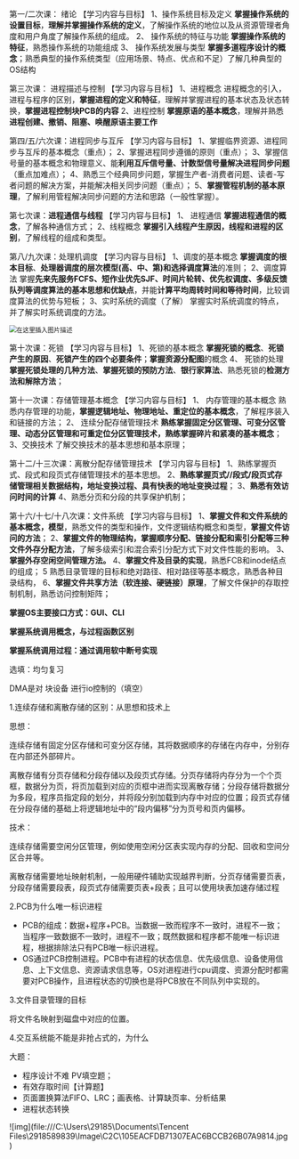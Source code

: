 第一/二次课： 绪论
【学习内容与目标】
1、操作系统目标及定义
**掌握操作系统的设置目标**，**理解并掌握操作系统的定义**，了解操作系统的地位以及从资源管理者角度和用户角度了解操作系统的组成。
2、 操作系统的特征与功能
**掌握操作系统的特征**，熟悉操作系统的功能组成
3、 操作系统发展与类型
**掌握多道程序设计的概念**；熟悉典型的操作系统类型（应用场景、特点、优点和不足）了解几种典型的OS结构





第三次课： 进程描述与控制
【学习内容与目标】
1、进程概念
 进程概念的引入，进程与程序的区别，**掌握进程的定义和特征**，理解并掌握进程的基本状态及状态转换，**掌握进程控制块PCB的内容**
2、进程控制
 **掌握原语的基本概念**，理解并熟悉**进程创建、撤销、阻塞、唤醒原语主要工作**



第四/五/六次课：进程同步与互斥
【学习内容与目标】
1、掌握临界资源、进程同步与互斥的基本概念（重点）；
2、掌握进程同步遵循的原则（重点）；
3、掌握信号量的基本概念和物理意义、能**利用互斥信号量、计数型信号量解决进程同步问题**（重点加难点）；
4、熟悉三个经典同步问题，掌握生产者-消费者问题、读者-写者问题的解决方案，并能解决相关同步问题（重点）；
5、**掌握管程机制的基本原理**，了解利用管程解决同步问题的方法和思路（一般性掌握）。





第七次课：**进程通信与线程**
【学习内容与目标】
1、 进程通信
  **掌握进程通信的概念**，了解各种通信方式；
2、线程概念
  **掌握引入线程产生原因，线程和进程的区别**，了解线程的组成和类型。





第八/九次课：处理机调度
【学习内容与目标】
1、调度的基本概念
**掌握调度的根本目标**、**处理器调度的层次模型(高、中、第)**和选择**调度算法**的准则；
2、调度算法
掌握**先来先服务FCFS、短作业优先SJF、时间片轮转、优先权调度、多级反馈队列等调度算法的基本思想和优缺点**，并能**计算平均周转时间和等待时间**，比较调度算法的优势与短板；
3、实时系统的调度（了解）
掌握实时系统调度的特点，并了解实时系统调度的方法。

<img src="https://img-blog.csdnimg.cn/20210306161621520.png?x-oss-process=image/watermark,type_ZmFuZ3poZW5naGVpdGk,shadow_10,text_aHR0cHM6Ly9ibG9nLmNzZG4ubmV0L0RvWW91VGhpbmtBTWU=,size_16,color_FFFFFF,t_70" alt="在这里插入图片描述" style="zoom:80%;" />





第十次课：死锁
【学习内容与目标】
1、死锁的基本概念
  **掌握死锁的概念**、**死锁产生的原因**、**死锁产生的四个必要条件**；**掌握资源分配图**的概念
4、 死锁的处理
  **掌握死锁处理的几种方法**、**掌握死锁的预防方法**、**银行家算法**、熟悉死锁的**检测方法和解除方法**；





第十一次课：存储管理基本概念
【学习内容与目标】
1、 内存管理的基本概念
  熟悉内存管理的功能，**掌握逻辑地址、物理地址、重定位的基本概念**，了解程序装入和链接的方法；
2、 连续分配存储管理技术
  **熟练掌握固定分区管理、可变分区管理、动态分区管理和可重定位分区管理技术，熟练掌握碎片和紧凑的基本概念**；
3、交换技术
  了解交换技术的基本思想和基本原理；



第十二/十三次课：离散分配存储管理技术
【学习内容与目标】
1、熟练掌握页式、段式和段页式存储管理技术的基本思想。
2、**熟练掌握页式//段式/段页式存储管理相关数据结构，地址变换过程、具有快表的地址变换过程**；
3、**熟悉有效访问时间的计算**
4、熟悉分页和分段的共享保护机制；





第十六/十七/十八次课：文件系统
【学习内容与目标】
1、**掌握文件和文件系统的基本概念，模型**，熟悉文件的类型和操作，文件逻辑结构概念和类型，**掌握文件访问的方法**；
2、**掌握文件的物理结构，掌握顺序分配、链接分配和索引分配等三种文件外存分配方法**，了解多级索引和混合索引分配方式下对文件性能的影响。
3、**掌握外存空闲空间管理方法。**
4、**掌握文件及目录的实现**，熟悉FCB和inode结点的组成；
5 熟悉目录管理的目标和绝对路径、相对路径等基本概念，熟悉各种目录结构，
6、**掌握文件共享方法（软连接、硬链接）原理**，了解文件保护的存取控制机制，熟悉访问控制矩阵；



**掌握OS主要接口方式：GUI、CLI**

**掌握系统调用概念，与过程函数区别**

**掌握系统调用过程：通过调用软中断号实现**





选填：均匀复习



DMA是对 块设备 进行io控制的（填空）



1.连续存储和离散存储的区别：从思想和技术上

思想：

连续存储有固定分区存储和可变分区存储，其将数据顺序的存储在内存中，分别存在内部还外部碎片。

离散存储有分页存储和分段存储以及段页式存储。分页存储将内存分为一个个页框，数据分为页，将页加载到对应的页框中进而实现离散存储；分段存储将数据分为多段，程序员指定段的划分，并将段分别加载到内存中对应的位置；段页式存储在分段存储的基础上将逻辑地址中的“段内偏移”分为页号和页内偏移。

技术：

连续存储需要空闲分区管理，例如使用空闲分区表实现内存的分配、回收和空间分区合并等。

离散存储需要地址映射机制，一般用硬件辅助实现越界判断，分页存储需要页表，分段存储需要段表，段页式存储需要页表+段表；且可以使用块表加速存储过程



2.PCB为什么唯一标识进程

* PCB的组成：数据+程序+PCB。当数据一致而程序不一致时，进程不一致；当程序一致数据不一致时，进程不一致；既然数据和程序都不能唯一标识进程，根据排除法只有PCB唯一标识进程。
* OS通过PCB控制进程。PCB中有进程的状态信息、优先级信息、设备使用信息、上下文信息、资源请求信息等，OS对进程进行cpu调度、资源分配时都需要对PCB操作，且进程状态的切换也是将PCB放在不同队列中实现的。

3.文件目录管理的目标

将文件名映射到磁盘中对应的位置。



4.交互系统能不能是非抢占式的，为什么





大题：

* 程序设计不难 PV填空题；
* 有效存取时间【计算题】
* 页面置换算法FIFO、LRC；画表格、计算缺页率、分析结果
* 进程状态转换

![img](file:///C:\Users\29185\Documents\Tencent Files\2918589839\Image\C2C\105EACFDB71307EAC6BCCB26B07A9814.jpg)
